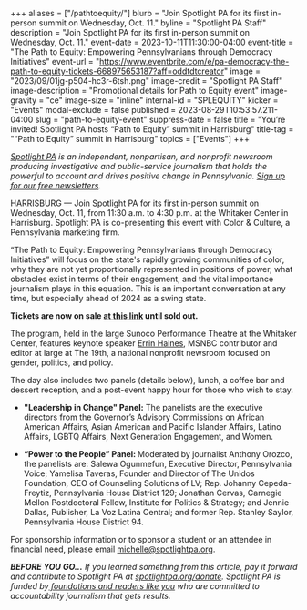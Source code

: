 +++
aliases = ["/pathtoequity/"]
blurb = "Join Spotlight PA for its first in-person summit on Wednesday, Oct. 11."
byline = "Spotlight PA Staff"
description = "Join Spotlight PA for its first in-person summit on Wednesday, Oct. 11."
event-date = 2023-10-11T11:30:00-04:00
event-title = "The Path to Equity: Empowering Pennsylvanians through Democracy Initiatives"
event-url = "https://www.eventbrite.com/e/pa-democracy-the-path-to-equity-tickets-668975653187?aff=oddtdtcreator"
image = "2023/09/01jg-p504-hc3r-6tsh.png"
image-credit = "Spotlight PA Staff"
image-description = "Promotional details for Path to Equity event"
image-gravity = "ce"
image-size = "inline"
internal-id = "SPLEQUITY"
kicker = "Events"
modal-exclude = false
published = 2023-08-29T10:53:57.211-04:00
slug = "path-to-equity-event"
suppress-date = false
title = "You’re invited! Spotlight PA hosts “Path to Equity” summit in Harrisburg"
title-tag = "“Path to Equity” summit in Harrisburg"
topics = ["Events"]
+++

<a href="https://www.spotlightpa.org/"><em>Spotlight PA</em></a><em> is an independent, nonpartisan, and nonprofit newsroom producing investigative and public-service journalism that holds the powerful to account and drives positive change in Pennsylvania. </em><a href="https://www.spotlightpa.org/newsletters"><em>Sign up for our free newsletters</em></a><em>.</em>

HARRISBURG — Join Spotlight PA for its first in-person summit on<strong> </strong>Wednesday, Oct. 11, from 11:30 a.m. to 4:30 p.m. at the Whitaker Center in Harrisburg. Spotlight PA is co-presenting this event with Color &amp; Culture, a Pennsylvania marketing firm.

“The Path to Equity: Empowering Pennsylvanians through Democracy Initiatives” will focus on the state&#39;s rapidly growing communities of color, why they are not yet proportionally represented in positions of power, what obstacles exist in terms of their engagement, and the vital importance journalism plays in this equation. This is an important conversation at any time, but especially ahead of 2024 as a swing state.

<strong>Tickets are now on sale </strong><a href="https://www.eventbrite.com/e/pa-democracy-the-path-to-equity-tickets-668975653187?aff=oddtdtcreator"><strong>at this link</strong></a><strong> until sold out.</strong>

The program, held in the large Sunoco Performance Theatre at the Whitaker Center, features keynote speaker <a href="http://www.errinwhack.com/">Errin Haines</a>, MSNBC contributor and editor at large at The 19th, a national nonprofit newsroom focused on gender, politics, and policy.

The day also includes two panels (details below), lunch, a coffee bar and dessert reception, and a post-event happy hour for those who wish to stay.

- <strong>&#34;Leadership in Change&#34; Panel:</strong> The panelists are the executive directors from the Governor’s Advisory Commissions on African American Affairs, Asian American and Pacific Islander Affairs, Latino Affairs, LGBTQ Affairs, Next Generation Engagement, and Women.

- <strong>“Power to the People” Panel: </strong>Moderated by journalist Anthony Orozco, the panelists are: Salewa Ogunmefun, Executive Director, Pennsylvania Voice; Yamelisa Taveras, Founder and Director of The Unidos Foundation, CEO of Counseling Solutions of LV; Rep. Johanny Cepeda-Freytiz, Pennsylvania House District 129; Jonathan Cervas, Carnegie Mellon Postdoctoral Fellow, Institute for Politics &amp; Strategy; and Jennie Dallas, Publisher, La Voz Latina Central; and former Rep. Stanley Saylor, Pennsylvania House District 94.

For sponsorship information or to sponsor a student or an attendee in financial need, please email <a href="mailto:michelle@spotlightpa.org">michelle@spotlightpa.org</a>.

<strong><em>BEFORE YOU GO…</em></strong><em> If you learned something from this article, pay it forward and contribute to Spotlight PA at </em><a href="http://spotlightpa.org/donate"><em>spotlightpa.org/donate</em></a><em>. Spotlight PA is funded by</em><a href="https://www.spotlightpa.org/support"><em> foundations and readers like you</em></a><em> who are committed to accountability journalism that gets results.</em>

